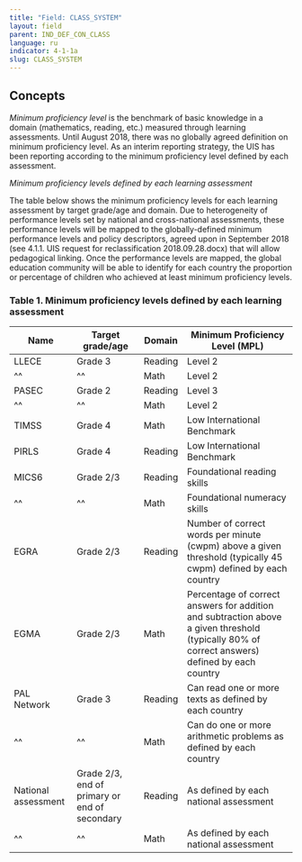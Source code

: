 ```yaml
---
title: "Field: CLASS_SYSTEM"
layout: field
parent: IND_DEF_CON_CLASS
language: ru
indicator: 4-1-1a
slug: CLASS_SYSTEM
---
```

## Concepts

*Minimum proficiency level* is the benchmark of basic knowledge in a domain (mathematics, reading, etc.) measured through learning assessments. Until August 2018, there was no globally agreed definition on minimum proficiency level. As an interim reporting strategy, the UIS has been reporting according to the minimum proficiency level defined by each assessment.

*Minimum proficiency levels defined by each learning assessment*

The table below shows the minimum proficiency levels for each learning assessment by target grade/age and domain. Due to heterogeneity of performance levels set by national and cross-national assessments, these performance levels will be mapped to the globally-defined minimum performance levels and policy descriptors, agreed upon in September 2018 (see 4.1.1. UIS request for reclassification 2018.09.28.docx) that will allow pedagogical linking. Once the performance levels are mapped, the global education community will be able to identify for each country the proportion or percentage of children who achieved at least minimum proficiency levels.

### Table 1. Minimum proficiency levels defined by each learning assessment

Name | Target grade/age | Domain | Minimum Proficiency Level (MPL)
--- | --- | --- | ---
LLECE | Grade 3 | Reading | Level 2
^^ | ^^ | Math | Level 2
PASEC | Grade 2 | Reading | Level 3
^^ | ^^ | Math | Level 2
TIMSS | Grade 4 | Math | Low International Benchmark
PIRLS | Grade 4 | Reading | Low International Benchmark
MICS6 | Grade 2/3 | Reading | Foundational reading skills
^^ | ^^ | Math | Foundational numeracy skills
EGRA | Grade 2/3 | Reading | Number of correct words per minute (cwpm) above a given threshold (typically 45 cwpm) defined by each country
EGMA | Grade 2/3 | Math | Percentage of correct answers for addition and subtraction above a given threshold (typically 80% of correct answers) defined by each country
PAL Network | Grade 3 | Reading | Can read one or more texts as defined by each country
^^ | ^^ | Math | Can do one or more arithmetic problems as defined by each country
National assessment | Grade 2/3, end of primary or end of secondary | Reading | As defined by each national assessment
^^ | ^^ | Math | As defined by each national assessment